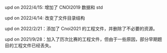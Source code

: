 upd on 2022/4/15: 增加了 CNOI2019 数据和 std

upd on 2022/4/14: 改变了文件目录结构

upd on 2022/2/21：添加了 Cnoi2021 的工程文件，并删除了不必要的资源。

upd on 2021/9/28：加入了历次比赛的工程文件，但由于一些原因，部分早期题目的工程文件已经丢失。
